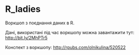 # R_ladies
Воркшоп з поєднання даних в R.

Дані, використані під час воркшопу можна завантажити тут: http://bit.ly/2MhPTr5

Конспект з воркшопу: http://rpubs.com/olnikulina/520522
